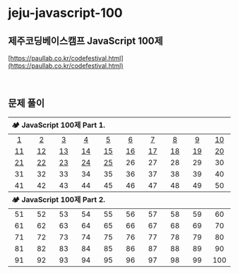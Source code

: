 # jeju-javascript-100

## 제주코딩베이스캠프 JavaScript 100제

[https://paullab.co.kr/codefestival.html](https://paullab.co.kr/codefestival.html)

<br>

## 문제 풀이

<table style="text-align:center;">
    <thead align="left">
        <tr>
            <th width="100%" colspan="10">🏕 JavaScript 100제 Part 1.</th>
        </tr>
    </thead>
    <tbody>
        <tr align="center">
            <td width="80px"><a href="./part1/1.js">1</a></td>
            <td width="80px"><a href="./part1/2.js">2</a></td>
            <td width="80px"><a href="./part1/3.js">3</a></td>
            <td width="80px"><a href="./part1/4.js">4</a></td>
            <td width="80px"><a href="./part1/5.js">5</a></td>
            <td width="80px"><a href="./part1/6.js">6</a></td>
            <td width="80px"><a href="./part1/7.js">7</a></td>
            <td width="80px"><a href="./part1/8.js">8</a></td>
            <td width="80px"><a href="./part1/9.js">9</a></td>
            <td width="80px"><a href="./part1/10.js">10</a></td>
        </tr>
        <tr align="center">
            <td><a href="./part1/11.js">11</a></td>
            <td><a href="./part1/12.js">12</a></td>
            <td><a href="./part1/13.js">13</a></td>
            <td><a href="./part1/14.js">14</a></td>
            <td><a href="./part1/15.js">15</a></td>
            <td><a href="./part1/16.js">16</a></td>
            <td><a href="./part1/17.js">17</a></td>
            <td><a href="./part1/18.js">18</a></td>
            <td><a href="./part1/19.js">19</a></td>
            <td><a href="./part1/20.js">20</a></td>
        </tr>
        <tr align="center">
            <td><a href="./part1/21.js">21</a></td>
            <td><a href="./part1/21.js">22</a></td>
            <td><a href="./part1/21.js">23</a></td>
            <td><a href="./part1/21.js">24</a></td>
            <td><a href="./part1/21.js">25</a></td>
            <td><a>26</a></td>
            <td><a>27</a></td>
            <td><a>28</a></td>
            <td><a>29</a></td>
            <td><a>30</a></td>
        </tr>
        <tr align="center">
            <td><a>31</a></td>
            <td><a>32</a></td>
            <td><a>33</a></td>
            <td><a>34</a></td>
            <td><a>35</a></td>
            <td><a>36</a></td>
            <td><a>37</a></td>
            <td><a>38</a></td>
            <td><a>39</a></td>
            <td><a>40</a></td>
        </tr>
        <tr align="center">
            <td><a>41</a></td>
            <td><a>42</a></td>
            <td><a>43</a></td>
            <td><a>44</a></td>
            <td><a>45</a></td>
            <td><a>46</a></td>
            <td><a>47</a></td>
            <td><a>48</a></td>
            <td><a>49</a></td>
            <td><a>50</a></td>
        </tr>
    </tbody>
    <thead align="left">
        <tr>
            <th width="100%" colspan="10">🏕 JavaScript 100제 Part 2.</th>
        </tr>
    </thead>
    <tbody>
        <tr align="center">
            <td><a>51</a></td>
            <td><a>52</a></td>
            <td><a>53</a></td>
            <td><a>54</a></td>
            <td><a>55</a></td>
            <td><a>56</a></td>
            <td><a>57</a></td>
            <td><a>58</a></td>
            <td><a>59</a></td>
            <td><a>60</a></td>
        </tr>
        <tr align="center">
            <td><a>61</a></td>
            <td><a>62</a></td>
            <td><a>63</a></td>
            <td><a>64</a></td>
            <td><a>65</a></td>
            <td><a>66</a></td>
            <td><a>67</a></td>
            <td><a>68</a></td>
            <td><a>69</a></td>
            <td><a>70</a></td>
        </tr>
        <tr align="center">
            <td><a>71</a></td>
            <td><a>72</a></td>
            <td><a>73</a></td>
            <td><a>74</a></td>
            <td><a>75</a></td>
            <td><a>76</a></td>
            <td><a>77</a></td>
            <td><a>78</a></td>
            <td><a>79</a></td>
            <td><a>80</a></td>
        </tr>
        <tr align="center">
            <td><a>81</a></td>
            <td><a>82</a></td>
            <td><a>83</a></td>
            <td><a>84</a></td>
            <td><a>85</a></td>
            <td><a>86</a></td>
            <td><a>87</a></td>
            <td><a>88</a></td>
            <td><a>89</a></td>
            <td><a>90</a></td>
        </tr>
        <tr align="center">
            <td><a>91</a></td>
            <td><a>92</a></td>
            <td><a>93</a></td>
            <td><a>94</a></td>
            <td><a>95</a></td>
            <td><a>96</a></td>
            <td><a>97</a></td>
            <td><a>98</a></td>
            <td><a>99</a></td>
            <td><a>100</a></td>
        </tr>
    </tbody>
</table>
